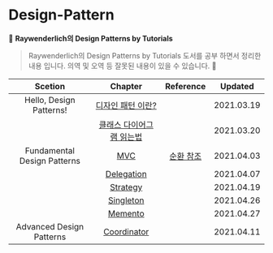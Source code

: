 # Design-Pattern

:closed_book: **Raywenderlich의 Design Patterns by Tutorials**

> Raywenderlich의 Design Patterns by Tutorials 도서를 공부 하면서 정리한 내용 입니다.
> 의역 및 오역 등 잘못된 내용이 있을 수 있습니다. :pray:

|           Scetion           |                                       Chapter                                        |                                 Reference                                  |  Updated   |
| :-------------------------: | :----------------------------------------------------------------------------------: | :------------------------------------------------------------------------: | :--------: |
|   Hello, Design Patterns!   |     [디자인 패턴 이란?](/1.Hello,%20Design%20Patterns!/WhatareDesignPatterns.md)     |                                                                            | 2021.03.19 |
|                             | [클래스 다이어그램 읽는법](/1.Hello,%20Design%20Patterns!/HowtoReadAclassDiagram.md) |                                                                            | 2021.03.20 |
| Fundamental Design Patterns |             [MVC](/2.Fundamental%20Design%20Patterns/MVC/MVCPattern.md)              | [순환 참조](/2.Fundamental%20Design%20Patterns/RetainCycle/RetainCycle.md) | 2021.04.03 |
|                             |   [Delegation](/2.Fundamental%20Design%20Patterns/Delegation/DelegationPattern.md)   |                                                                            | 2021.04.07 |
|                             |      [Strategy](/2.Fundamental%20Design%20Patterns/Strategy/StrategyPattern.md)      |                                                                            | 2021.04.19 |
|                             |    [Singleton](/2.Fundamental%20Design%20Patterns/Singleton/SingletonPattern.md)     |                                                                            | 2021.04.26 |
|                             |       [Memento](/2.Fundamental%20Design%20Patterns/Memento/MementoPattern.md)        |                                                                            | 2021.04.27 |
|  Advanced Design Patterns   |   [Coordinator](/4.Advanced%20Design%20Patterns/Coordinator/CoordinatorPattern.md)   |                                                                            | 2021.04.11 |